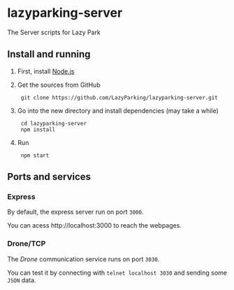 # lazyparking-server

The Server scripts for Lazy Park

## Install and running

1. First, install [Node.js](http://nodejs.org)
1. Get the sources from GitHub
    
        git clone https://github.com/LazyParking/lazyparking-server.git

1. Go into the new directory and install dependencies (may take a while)

        cd lazyparking-server
        npm install

1. Run

        npm start

## Ports and services

### Express

By default, the express server run on port `3000`. 

You can acess http://localhost:3000 to reach the webpages.

### Drone/TCP

The _Drone_ communication service runs on port `3030`.

You can test it by connecting with `telnet localhost 3030` and 
sending some `JSON` data.